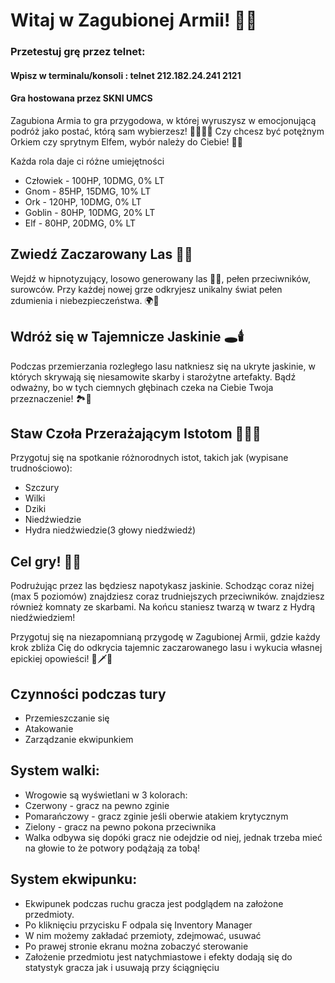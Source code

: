 # Witaj w Zagubionej Armii! 🌲🏹

### Przetestuj grę przez telnet:
#### Wpisz w terminalu/konsoli : telnet 212.182.24.241 2121
#### Gra hostowana przez SKNI UMCS

Zagubiona Armia to gra przygodowa, w której wyruszysz w emocjonującą podróż jako postać, którą sam wybierzesz!
🧙‍♂️🧝‍♀️ Czy chcesz być potężnym Orkiem czy sprytnym Elfem, wybór należy do Ciebie! 💪🦄

Każda rola daje ci różne umiejętności
- Człowiek - 100HP, 10DMG, 0% LT
- Gnom - 85HP, 15DMG, 10% LT
- Ork - 120HP, 10DMG, 0% LT
- Goblin - 80HP, 10DMG, 20% LT
- Elf - 80HP, 20DMG, 0% LT

## Zwiedź Zaczarowany Las 🌳🍃

Wejdź w hipnotyzujący, losowo generowany las 🌲🌳, pełen przeciwników, surowców.
Przy każdej nowej grze odkryjesz unikalny świat pełen zdumienia i niebezpieczeństwa. 🌍🌟

## Wdróż się w Tajemnicze Jaskinie 🕳️🕯️

Podczas przemierzania rozległego lasu natkniesz się na ukryte jaskinie, w których skrywają się niesamowite skarby i starożytne artefakty. 
Bądź odważny, bo w tych ciemnych głębinach czeka na Ciebie Twoja przeznaczenie! 🏞️💎

## Staw Czoła Przerażającym Istotom 🐺🧟‍♂️

Przygotuj się na spotkanie różnorodnych istot, takich jak (wypisane trudnościowo):
- Szczury
- Wilki
- Dziki
- Niedźwiedzie
- Hydra niedźwiedzie(3 głowy niedźwiedź)

## Cel gry! 📜🌟
Podrużując przez las będziesz napotykasz jaskinie. Schodząc coraz niżej (max 5 poziomów) znajdziesz coraz trudniejszych przeciwników. znajdziesz również komnaty ze skarbami. Na końcu staniesz twarzą w twarz z Hydrą niedźwiedziem!

Przygotuj się na niezapomnianą przygodę w Zagubionej Armii, gdzie każdy krok zbliża Cię do odkrycia tajemnic zaczarowanego lasu i wykucia własnej epickiej opowieści! 🌲🗡️🌟

## Czynności podczas tury
- Przemieszczanie się
- Atakowanie
- Zarządzanie ekwipunkiem

## System walki:
- Wrogowie są wyświetlani w 3 kolorach:
- Czerwony - gracz na pewno zginie
- Pomarańczowy - gracz zginie jeśli oberwie atakiem krytycznym
- Zielony - gracz na pewno pokona przeciwnika
- Walka odbywa się dopóki gracz nie odejdzie od niej, jednak trzeba mieć na głowie to że potwory podążają za tobą!

## System ekwipunku:
- Ekwipunek podczas ruchu gracza jest podglądem na założone przedmioty.
- Po kliknięciu przycisku F odpala się Inventory Manager
- W nim możemy zakładać przemioty, zdejmować, usuwać
- Po prawej stronie ekranu można zobaczyć sterowanie
- Założenie przedmiotu jest natychmiastowe i efekty dodają się do statystyk gracza jak i usuwają przy ściągnięciu
